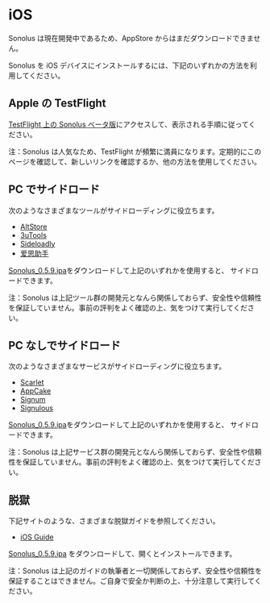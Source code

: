 # iOS

Sonolus は現在開発中であるため、AppStore からはまだダウンロードできません。

Sonolus を iOS デバイスにインストールするには、下記のいずれかの方法を利用してください。

## Apple の TestFlight

[TestFlight 上の Sonolus ベータ版](https://testflight.apple.com/join/bR6Kaqgc)にアクセスして、表示される手順に従ってください。

注：Sonolus は人気なため、TestFlight が頻繁に満員になります。定期的にこのページを確認して、新しいリンクを確認するか、他の方法を使用してください。

## PC でサイドロード

次のようなさまざまなツールがサイドローディングに役立ちます。

-   [AltStore](https://altstore.io)
-   [3uTools](http://3u.com)
-   [Sideloadly](https://sideloadly.io)
-   [爱思助手](https://www.i4.cn)

[Sonolus_0.5.9.ipa](https://sonolus.com/download/Sonolus_0.5.9.ipa)をダウンロードして上記のいずれかを使用すると、 サイドロードできます。

注：Sonolus は上記ツール群の開発元となんら関係しておらず、安全性や信頼性を保証していません。事前の評判をよく確認の上、気をつけて実行してください。

## PC なしでサイドロード

次のようなさまざまなサービスがサイドローディングに役立ちます。

-   [Scarlet](https://usescarlet.com)
-   [AppCake](https://www.iphonecake.com)
-   [Signum](https://signumsign.me)
-   [Signulous](https://www.signulous.com)

[Sonolus_0.5.9.ipa](https://sonolus.com/download/Sonolus_0.5.9.ipa)をダウンロードして上記のいずれかを使用すると、 サイドロードできます。

注：Sonolus は上記サービス群の開発元となんら関係しておらず、安全性や信頼性を保証していません。事前の評判をよく確認の上、気をつけて実行してください。

## 脱獄

下記サイトのような、さまざまな脱獄ガイドを参照してください。

-   [iOS Guide](https://ios.cfw.guide)

[Sonolus_0.5.9.ipa](https://sonolus.com/download/Sonolus_0.5.9.ipa) をダウンロードして、開くとインストールできます。

注：Sonolus は上記のガイドの執筆者と一切関係しておらず、安全性や信頼性を保証することはできません。ご自身で安全か判断の上、十分注意して実行してください。
